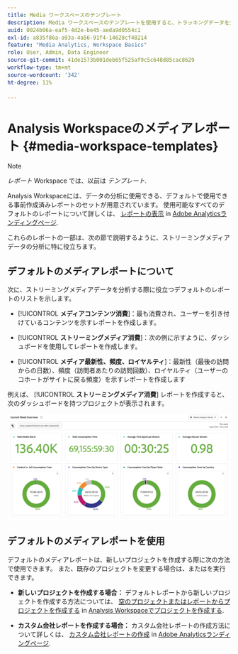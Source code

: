 ```yaml
---
title: Media ワークスペースのテンプレート
description: Media ワークスペースのテンプレートを使用すると、トラッキングデータを分析できます。獲得メディアまたはストリーミングメディア用の標準テンプレートを選択するか、独自のカスタムテンプレートを作成します。
uuid: 0024b06a-eaf5-4d2e-be45-aeda9d0554c1
exl-id: a835f86a-a93a-4a56-91f4-14628cf48214
feature: "Media Analytics, Workspace Basics"
role: User, Admin, Data Engineer
source-git-commit: 41de1573b001deb65f525af9c5c648d85cac8629
workflow-type: tm+mt
source-wordcount: '342'
ht-degree: 11%

---
```


# Analysis Workspaceのメディアレポート {#media-workspace-templates}

>[!NOTE]
>
>*レポート* Workspace では、以前は *テンプレート*.

Analysis Workspaceには、データの分析に使用できる、デフォルトで使用できる事前作成済みレポートのセットが用意されています。 使用可能なすべてのデフォルトのレポートについて詳しくは、 [レポートの表示](https://experienceleague.adobe.com/docs/analytics/analyze/landing.html?lang=en#menus) in [Adobe Analyticsランディングページ](https://experienceleague.adobe.com/docs/analytics/analyze/landing.html?lang=ja).

これらのレポートの一部は、次の節で説明するように、ストリーミングメディアデータの分析に特に役立ちます。

## デフォルトのメディアレポートについて

次に、ストリーミングメディアデータを分析する際に役立つデフォルトのレポートのリストを示します。

* [!UICONTROL **メディアコンテンツ消費**]：最も消費され、ユーザーを引き付けているコンテンツを示すレポートを作成します。

* [!UICONTROL **ストリーミングメディア消費**]：次の例に示すように、ダッシュボードを使用してレポートを作成します。

* [!UICONTROL **メディア最新性、頻度、ロイヤルティ**]：最新性（最後の訪問からの日数）、頻度（訪問者あたりの訪問回数）、ロイヤルティ（ユーザーのコホートがサイトに戻る頻度）を示すレポートを作成します

例えば、  [!UICONTROL **ストリーミングメディア消費**] レポートを作成すると、次のダッシュボードを持つプロジェクトが表示されます。

![](/help/reporting/assets/aa-workspace.png)

## デフォルトのメディアレポートを使用

デフォルトのメディアレポートは、新しいプロジェクトを作成する際に次の方法で使用できます。 また、既存のプロジェクトを変更する場合は、またはを実行できます。

* **新しいプロジェクトを作成する場合：** デフォルトレポートから新しいプロジェクトを作成する方法については、 [空のプロジェクトまたはレポートからプロジェクトを作成する](https://experienceleague.adobe.com/docs/analytics/analyze/analysis-workspace/build-workspace-project/create-projects.html?lang=en#create-a-project-from-a-blank-project-or-a-report) in [Analysis Workspaceでプロジェクトを作成する](https://experienceleague.adobe.com/docs/analytics/analyze/analysis-workspace/build-workspace-project/create-projects.html?lang=en#create-a-project-from-a-blank-project-or-a-report).

* **カスタム会社レポートを作成する場合：** カスタム会社レポートの作成方法について詳しくは、 [カスタム会社レポートの作成](https://experienceleague.adobe.com/docs/analytics/analyze/landing.html?lang=en#company-report) in [Adobe Analyticsランディングページ](https://experienceleague.adobe.com/docs/analytics/analyze/landing.html?lang=ja).
